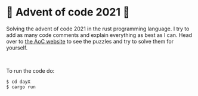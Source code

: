 # 🎄 Advent of code 2021 🎄

Solving the advent of code 2021 in the rust programming language. I try to add as many code comments and explain everything as best as I can. Head over to [the AoC website](https://adventofcode.com/) to see the puzzles and try to solve them for yourself.

<br>

To run the code do:
```
$ cd dayX
$ cargo run
```